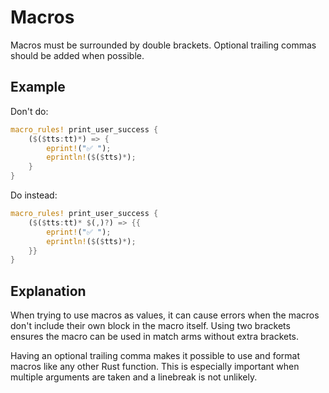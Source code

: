 # Macros

Macros must be surrounded by double brackets. Optional trailing commas should be
added when possible.

## Example

Don't do:

```rust
macro_rules! print_user_success {
    ($($tts:tt)*) => {
        eprint!("✅ ");
        eprintln!($($tts)*);
    }
}
```

Do instead:

```rust
macro_rules! print_user_success {
    ($($tts:tt)* $(,)?) => {{
        eprint!("✅ ");
        eprintln!($($tts)*);
    }}
}
```

## Explanation

When trying to use macros as values, it can cause errors when the macros don't
include their own block in the macro itself. Using two brackets ensures the
macro can be used in match arms without extra brackets.

Having an optional trailing comma makes it possible to use and format macros
like any other Rust function. This is especially important when multiple
arguments are taken and a linebreak is not unlikely.
